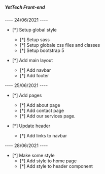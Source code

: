 ##### YetTech Front-end ####

---- 24/06/2021 ----
- [*] Setup global style 
    - [*] Setup sass
    - [*] Setup globale css files and classes
    - [*] Setup bootstrap 5 

- [*] Add main layout
    - [*] Add navbar
    - [*] Add footer

---- 25/06/2021 ----
- [*] Add pages 
    - [*] Add about page
    - [*] Add contact page
    - [*] Add our services page.

- [*] Update header
    - [*] Add links to navbar  


---- 28/06/2021 ----
- [*] Make some style 
    - [*] Add style to home page
    - [*] Add style to header component 